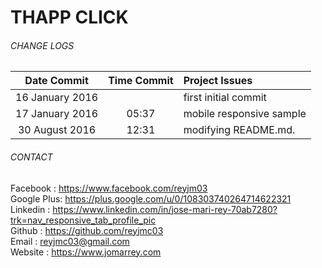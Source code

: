 # THAPP CLICK


###### CHANGE LOGS
| Date Commit  | Time Commit | Project Issues |
| :---: | :---: | :--- |
| 16 January 2016 | | first initial commit |
| 17 January 2016 | 05:37 | mobile responsive sample |
|  30 August 2016 | 12:31 | modifying README.md.  |


###### CONTACT
Facebook   : https://www.facebook.com/reyjm03<br/>
Google Plus: https://plus.google.com/u/0/108303740264714622321<br/>
Linkedin   : https://www.linkedin.com/in/jose-mari-rey-70ab7280?trk=nav_responsive_tab_profile_pic<br/>
Github     : https://github.com/reyjmc03<br/>
Email      : reyjmc03@gmail.com<br/>
Website    : https://www.jomarrey.com


